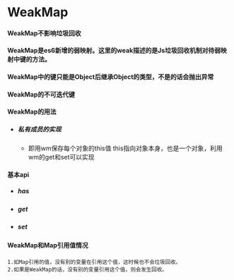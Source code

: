 # WeakMap
#### WeakMap不影响垃圾回收

#### WeakMap是es6新增的弱映射。这里的weak描述的是Js垃圾回收机制对待弱映射中键的方法。

#### WeakMap中的键只能是Object后继承Object的类型，不是的话会抛出异常

#### WeakMap的不可迭代键

#### WeakMap的用法
+ ##### 私有成员的实现
    + 即用wm保存每个对象的this值 this指向对象本身，也是一个对象，利用wm的get和set可以实现 

#### 基本api
+ ##### has
+ ##### get
+ ##### set

#### WeakMap和Map引用值情况
    1.如Map引用的值，没有别的变量在引用这个值，这时候也不会垃圾回收。
    2.如果是WeakMap的话，没有别的变量引用这个值，则会发生回收。


